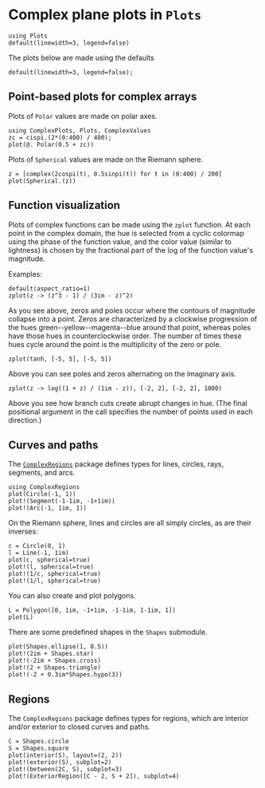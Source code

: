 # Complex plane plots in `Plots`

```@setup plots
using Plots
default(linewidth=3, legend=false)
```
The plots below are made using the defaults

```@example plots
default(linewidth=3, legend=false);
```

## Point-based plots for complex arrays

Plots of `Polar` values are made on polar axes.

```@example plots
using ComplexPlots, Plots, ComplexValues  
zc = cispi.(2*(0:400) / 400);
plot(@. Polar(0.5 + zc))  
```

Plots of `Spherical` values are made on the Riemann sphere.

```@example plots
z = [complex(2cospi(t), 0.5sinpi(t)) for t in (0:400) / 200]
plot(Spherical.(z))  
```

## Function visualization

Plots of complex functions can be made using the `zplot` function. At each point in the complex domain, the hue is selected from a cyclic colormap using the phase of the function value, and the color value (similar to lightness) is chosen by the fractional part of the log of the function value's magnitude.

Examples:

```@example plots
default(aspect_ratio=1)
zplot(z -> (z^3 - 1) / (3im - z)^2)
```

As you see above, zeros and poles occur where the contours of magnitude collapse into a point. Zeros are characterized by a clockwise progression of the hues green--yellow--magenta--blue around that point, whereas poles have those hues in counterclockwise order. The number of times these hues cycle around the point is the multiplicity of the zero or pole.

```@example plots
zplot(tanh, [-5, 5], [-5, 5])
```

Above you can see poles and zeros alternating on the imaginary axis.

```@example plots
zplot(z -> log((1 + z) / (1im - z)), [-2, 2], [-2, 2], 1000)
```

Above you see how branch cuts create abrupt changes in hue. (The final positional argument in the call specifies the number of points used in each direction.)

## Curves and paths

The [`ComplexRegions`](https://complexvariables.github.com/ComplexRegions.jl) package defines types for lines, circles, rays, segments, and arcs.

```@example plots
using ComplexRegions
plot(Circle(-1, 1))
plot!(Segment(-1-1im, -1+1im))
plot!(Arc(-1, 1im, 1))
```

On the Riemann sphere, lines and circles are all simply circles, as are their inverses:

```@example plots
c = Circle(0, 1)
l = Line(-1, 1im)
plot(c, spherical=true)
plot!(l, spherical=true)
plot!(1/c, spherical=true)
plot!(1/l, spherical=true)
```

You can also create and plot polygons.

```@example plots
L = Polygon([0, 1im, -1+1im, -1-1im, 1-1im, 1])
plot(L)
```

There are some predefined shapes in the `Shapes` submodule.

```@example plots
plot(Shapes.ellipse(1, 0.5))
plot!(2im + Shapes.star)
plot!(-2im + Shapes.cross)
plot!(2 + Shapes.triangle)
plot!(-2 + 0.3im*Shapes.hypo(3))
```

## Regions

The `ComplexRegions` package defines types for regions, which are interior and/or exterior to closed curves and paths.

```@example plots
C = Shapes.circle
S = Shapes.square
plot(interior(S), layout=(2, 2))
plot!(exterior(S), subplot=2)
plot!(between(2C, S), subplot=3)
plot!(ExteriorRegion([C - 2, S + 2]), subplot=4)
```
